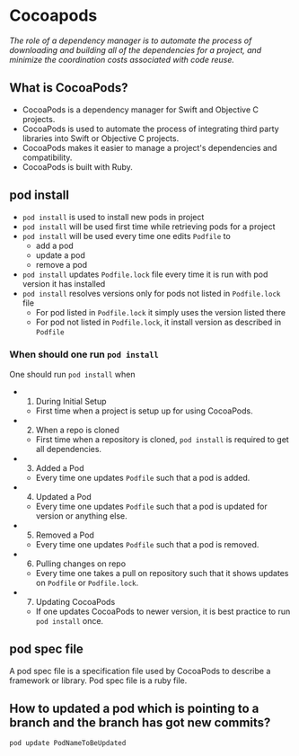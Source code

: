 # Cocoapods

_The role of a dependency manager is to automate the process of downloading and building all of the dependencies for a project, and minimize the coordination costs associated with code reuse._

## What is CocoaPods?
- CocoaPods is a dependency manager for Swift and Objective C projects.
- CocoaPods is used to automate the process of integrating third party libraries into Swift or Objective C projects.
- CocoaPods makes it easier to manage a project's dependencies and compatibility.
- CocoaPods is built with Ruby.


## pod install
- `pod install` is used to install new pods in project
- `pod install` will be used first time while retrieving pods for a project
- `pod install` will be used every time one edits `Podfile` to
    - add a pod
    - update a pod
    - remove a pod
- `pod install` updates `Podfile.lock` file every time it is run with pod version it has installed
- `pod install` resolves versions only for pods not listed in `Podfile.lock` file
    - For pod listed in `Podfile.lock` it simply uses the version listed there
    - For pod not listed in `Podfile.lock`, it install version as described in `Podfile`

### When should one run `pod install`
One should run `pod install` when
- 1. During Initial Setup
    - First time when a project is setup up for using CocoaPods.

- 2. When a repo is cloned
    - First time when a repository is cloned, `pod install` is required to get all dependencies.

- 3. Added a Pod
    - Every time one updates `Podfile` such that a pod is added.

- 4. Updated a Pod
    - Every time one updates `Podfile` such that a pod is updated for version or anything else.

- 5. Removed a Pod
    - Every time one updates `Podfile` such that a pod is removed.

- 6. Pulling changes on repo
    - Every time one takes a pull on repository such that it shows updates on `Podfile` or `Podfile.lock`.

- 7. Updating CocoaPods
    - If one updates CocoaPods to newer version, it is best practice to run `pod install` once.


## pod spec file
A pod spec file is a specification file used by CocoaPods to describe a framework or library. Pod spec file is a ruby file.


## How to updated a pod which is pointing to a branch and the branch has got new commits?
```
pod update PodNameToBeUpdated
```
